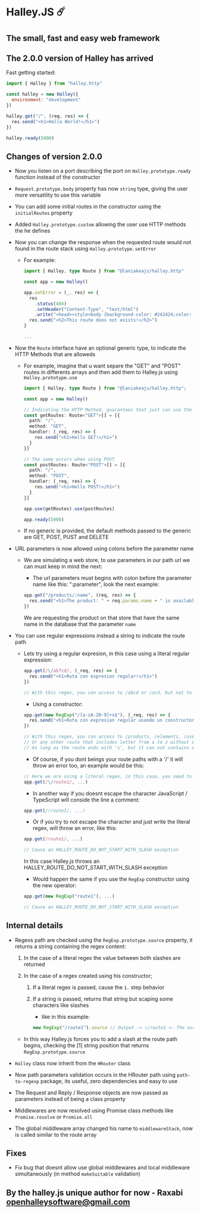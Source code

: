 # Halley.JS ☄️

## The small, fast and easy web framework

## The 2.0.0 version of Halley has arrived

Fast getting started:

```js
import { Halley } from "halley.http"

const halley = new Halley({
  environment: "development"
})

halley.get("/", (req, res) => {
  res.send("<h1>Hello World!</h1>")
})

halley.ready(5000)
```

## Changes of version 2.0.0

- Now you listen on a port describing the port on `Halley.prototype.ready` function instead of the constructor

- `Request.prototype.body` property has now `string` type, giving the user more versatility to use this variable

- You can add some initial routes in the constructor using the `initialRoutes` property

- Added `Halley.prototype.custom` allowing the user use HTTP methods the he defines

- Now you can change the response when the requested route would not found in the route stack using `Halley.prototype.setError`

  - For example:

    ```ts
    import { Halley, type Route } from "@laniakeajs/halley.http"

    const app = new Halley()

    app.setError = (_, res) => {
      res
        .status(404)
        .setHeader("Content-Type", "text/html")
        .write("<head><style>body {background-color: #242424;color: white}</style></head>")
      res.send("<h2>This route does not exists!</h2>")
    }

    ...
    ```

- Now the `Route` interface have an optional generic type, to indicate the HTTP Methods that are alloweds

  - For example, imagine that u want separe the "GET" and "POST" routes in differents arrays and then add them to Halley.js using `Halley.prototype.use`

    ```ts
    import { Halley, type Route } from "@laniakeajs/halley.http";

    const app = new Halley()

    // Indicating the HTTP Method, guarantees that just can use the "GET" method
    const getRoutes: Route<"GET">[] = [{
      path: "/",
      method: "GET",
      handler: (_req, res) => {
        res.send("<h1>Hello GET!</h1>")
      }
    }]

    // The same occurs when using POST
    const postRoutes: Route<"POST">[] = [{
      path: "/",
      method: "POST",
      handler: (_req, res) => {
        res.send("<h1>Hello POST!</h1>")
      }
    }]

    app.use(getRoutes).use(postRoutes)

    app.ready(5000)
    ```

  - If no generic is provided, the default methods passed to the generic are GET, POST, PUST and DELETE

- URL parameters is now allowed using colons before the parameter name

  - We are simulating a web store, to use parameters in our path url we can must keep in mind the next:

    - The url parameters must begins with colon before the parameter name like this: ":parameter", look the next example:

    ```ts
    app.get("/products/:name", (req, res) => {
      res.send("<h1>The product: " + req.params.name + " is available</h1>")
    })
    ```

    We are requesting the product on that store that have the same name in the database that the parameter `name`

- You can use regular expressions instead a string to indicate the route path

  - Lets try using a regular expresion, in this case using a literal regular expression:

    ```ts
    app.get(/\/ab?cd/, (_req, res) => {
      res.send("<h1>Ruta con expresion regular!</h1>")
    })

    // With this regex, you can access to /abcd or /acd, but not to /bcd or /cd
    ```

    - Using a constructor:

    ```ts
    app.get(new RegExp("/[a-zA-Z0-9]+s$"), (_req, res) => {
      res.send("<h1>Ruta con expresion regular usando un constructor!</h1>")
    })

    // With this regex, you can access to /products, /elements, /users
    // Or any other route that includes letter from a to z without case sensitive o any number in any position
    // As long as the route ends with 's', but it can not contains only 's' for example: /s
    ```

    - Of course, if you dont beings your route paths with a '/' it will throw an error too, an example would be this:

    ```ts
    // Here we are using a literal regex, in this case, you need to escape the slash character (/), like in this example
    app.get(/\/route1/, ...)
    ```

    - In another way if you doesnt escape the character JavaScript / TypeScript will conside the line a comment:

    ```ts
    app.get(//route1/, ...)
    ```

    - Or if you try to not escape the character and just write the literal regex, will throw an error, like this:

    ```ts
    app.get(/route1/, ...)

    // Cause an HALLEY_ROUTE_DO_NOT_START_WITH_SLASH exception
    ```

    In this case Halley.js throws an HALLEY_ROUTE_DO_NOT_START_WITH_SLASH exception

    - Would happen the same if you use the `RegExp` constructor using the new operator:

    ```ts
    app.get(new RegExp("route1"), ...)

    // Cause an HALLEY_ROUTE_DO_NOT_START_WITH_SLASH exception
    ```

## Internal details

- Regexs path are checked using the `RegExp.prototype.source` property, it returns a string containing the regex content:

  1. In the case of a literal regex the value between both slashes are returned

  2. In the case of a regex created using his constructor;

      1. If a literal regex is passed, cause the `1.` step behavior

      2. If a string is passed, returns that string but scaping some characters like slashes

          - like in this example:

          ```ts
          new RegExp("/route1").source // Output -> \/route1 <- The escape character is added automatically to escape the slash
          ```

  - In this way Halley.js forces you to add a slash at the route path begins, checking the [1] string position that returns `RegExp.prototype.source`

- `Halley` class now inherit from the `HRouter` class

- Now path parameters validation occurs in the HRouter path using `path-to-regexp` package, its useful, zero dependencies and easy to use

- The Request and Reply / Response objects are now passed as parameters instead of being a class property

- Middlewares are now resolved using Promise class methods like `Promise.resolve` or `Promise.all`

- The global middleware array changed his name to `middlewareStack`, now is called similar to the route array

## Fixes

- Fix bug that doesnt allow use global middlewares and local middleware simultaneously (in method `makeSuitable` validation)

## By the halley.js unique author for now - Raxabi <openhalleysoftware@gmail.com>
